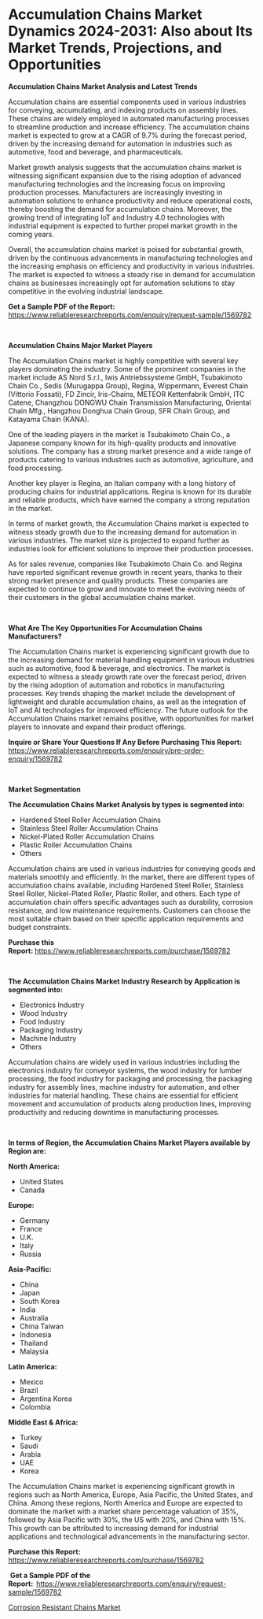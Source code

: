 <p><h1>Accumulation Chains Market Dynamics 2024-2031: Also about Its Market Trends, Projections, and Opportunities</h1></p><p><strong>Accumulation Chains Market Analysis and Latest Trends</strong></p>
<p><p>Accumulation chains are essential components used in various industries for conveying, accumulating, and indexing products on assembly lines. These chains are widely employed in automated manufacturing processes to streamline production and increase efficiency. The accumulation chains market is expected to grow at a CAGR of 9.7% during the forecast period, driven by the increasing demand for automation in industries such as automotive, food and beverage, and pharmaceuticals.</p><p>Market growth analysis suggests that the accumulation chains market is witnessing significant expansion due to the rising adoption of advanced manufacturing technologies and the increasing focus on improving production processes. Manufacturers are increasingly investing in automation solutions to enhance productivity and reduce operational costs, thereby boosting the demand for accumulation chains. Moreover, the growing trend of integrating IoT and Industry 4.0 technologies with industrial equipment is expected to further propel market growth in the coming years.</p><p>Overall, the accumulation chains market is poised for substantial growth, driven by the continuous advancements in manufacturing technologies and the increasing emphasis on efficiency and productivity in various industries. The market is expected to witness a steady rise in demand for accumulation chains as businesses increasingly opt for automation solutions to stay competitive in the evolving industrial landscape.</p></p>
<p><strong>Get a Sample PDF of the Report:&nbsp;</strong> <a href="https://www.reliableresearchreports.com/enquiry/request-sample/1569782">https://www.reliableresearchreports.com/enquiry/request-sample/1569782</a></p>
<p>&nbsp;</p>
<p><strong>Accumulation Chains Major Market Players</strong></p>
<p><p>The Accumulation Chains market is highly competitive with several key players dominating the industry. Some of the prominent companies in the market include AS Nord S.r.l., Iwis Antriebssysteme GmbH, Tsubakimoto Chain Co., Sedis (Murugappa Group), Regina, Wippermann, Everest Chain (Vittorio Fossati), FD Zincir, Iris-Chains, METEOR Kettenfabrik GmbH, ITC Catene, Changzhou DONGWU Chain Transmission Manufacturing, Oriental Chain Mfg., Hangzhou Donghua Chain Group, SFR Chain Group, and Katayama Chain (KANA).</p><p>One of the leading players in the market is Tsubakimoto Chain Co., a Japanese company known for its high-quality products and innovative solutions. The company has a strong market presence and a wide range of products catering to various industries such as automotive, agriculture, and food processing.</p><p>Another key player is Regina, an Italian company with a long history of producing chains for industrial applications. Regina is known for its durable and reliable products, which have earned the company a strong reputation in the market.</p><p>In terms of market growth, the Accumulation Chains market is expected to witness steady growth due to the increasing demand for automation in various industries. The market size is projected to expand further as industries look for efficient solutions to improve their production processes.</p><p>As for sales revenue, companies like Tsubakimoto Chain Co. and Regina have reported significant revenue growth in recent years, thanks to their strong market presence and quality products. These companies are expected to continue to grow and innovate to meet the evolving needs of their customers in the global accumulation chains market.</p></p>
<p>&nbsp;</p>
<p><strong>What Are The Key Opportunities For Accumulation Chains Manufacturers?</strong></p>
<p><p>The Accumulation Chains market is experiencing significant growth due to the increasing demand for material handling equipment in various industries such as automotive, food & beverage, and electronics. The market is expected to witness a steady growth rate over the forecast period, driven by the rising adoption of automation and robotics in manufacturing processes. Key trends shaping the market include the development of lightweight and durable accumulation chains, as well as the integration of IoT and AI technologies for improved efficiency. The future outlook for the Accumulation Chains market remains positive, with opportunities for market players to innovate and expand their product offerings.</p></p>
<p><strong>Inquire or Share Your Questions If Any Before Purchasing This Report:</strong> <a href="https://www.reliableresearchreports.com/enquiry/pre-order-enquiry/1569782">https://www.reliableresearchreports.com/enquiry/pre-order-enquiry/1569782</a></p>
<p>&nbsp;</p>
<p><strong>Market Segmentation</strong></p>
<p><strong>The Accumulation Chains Market Analysis by types is segmented into:</strong></p>
<p><ul><li>Hardened Steel Roller Accumulation Chains</li><li>Stainless Steel Roller Accumulation Chains</li><li>Nickel-Plated Roller Accumulation Chains</li><li>Plastic Roller Accumulation Chains</li><li>Others</li></ul></p>
<p><p>Accumulation chains are used in various industries for conveying goods and materials smoothly and efficiently. In the market, there are different types of accumulation chains available, including Hardened Steel Roller, Stainless Steel Roller, Nickel-Plated Roller, Plastic Roller, and others. Each type of accumulation chain offers specific advantages such as durability, corrosion resistance, and low maintenance requirements. Customers can choose the most suitable chain based on their specific application requirements and budget constraints.</p></p>
<p><strong>Purchase this Report:&nbsp;</strong><a href="https://www.reliableresearchreports.com/purchase/1569782">https://www.reliableresearchreports.com/purchase/1569782</a></p>
<p>&nbsp;</p>
<p><strong>The Accumulation Chains Market Industry Research by Application is segmented into:</strong></p>
<p><ul><li>Electronics Industry</li><li>Wood Industry</li><li>Food Industry</li><li>Packaging Industry</li><li>Machine Industry</li><li>Others</li></ul></p>
<p><p>Accumulation chains are widely used in various industries including the electronics industry for conveyor systems, the wood industry for lumber processing, the food industry for packaging and processing, the packaging industry for assembly lines, machine industry for automation, and other industries for material handling. These chains are essential for efficient movement and accumulation of products along production lines, improving productivity and reducing downtime in manufacturing processes.</p></p>
<p>&nbsp;</p>
<p><strong>In terms of Region, the Accumulation Chains Market Players available by Region are:</strong></p>
<p>
    <p> <strong> North America: </strong>
        <ul>
            <li>United States</li>
            <li>Canada</li>
        </ul>
        </p> 
    <p> <strong> Europe: </strong>
        <ul>
            <li>Germany</li>
            <li>France</li>
            <li>U.K.</li>
            <li>Italy</li>
            <li>Russia</li>
        </ul>
        </p> 
    <p> <strong> Asia-Pacific: </strong>
        <ul>
            <li>China</li>
            <li>Japan</li>
            <li>South Korea</li>
            <li>India</li>
            <li>Australia</li>
            <li>China Taiwan</li>
            <li>Indonesia</li>
            <li>Thailand</li>
            <li>Malaysia</li>
        </ul>
        </p> 
    <p> <strong> Latin America: </strong>
        <ul>
            <li>Mexico</li>
            <li>Brazil</li>
            <li>Argentina Korea</li>
            <li>Colombia</li>
        </ul>
        </p> 
    <p> <strong> Middle East & Africa: </strong>
        <ul>
            <li>Turkey</li>
            <li>Saudi</li>
            <li>Arabia</li>
            <li>UAE</li>
            <li>Korea</li>
        </ul>
    </p>
    </p>
<p><p>The Accumulation Chains market is experiencing significant growth in regions such as North America, Europe, Asia Pacific, the United States, and China. Among these regions, North America and Europe are expected to dominate the market with a market share percentage valuation of 35%, followed by Asia Pacific with 30%, the US with 20%, and China with 15%. This growth can be attributed to increasing demand for industrial applications and technological advancements in the manufacturing sector.</p></p>
<p><strong>Purchase this Report: </strong><a href="https://www.reliableresearchreports.com/purchase/1569782">https://www.reliableresearchreports.com/purchase/1569782</a></p>
<p>&nbsp;<strong>Get a Sample PDF of the Report:&nbsp;&nbsp;</strong><a href="https://www.reliableresearchreports.com/enquiry/request-sample/1569782">https://www.reliableresearchreports.com/enquiry/request-sample/1569782</a></p>
<p><strong></strong></p>
<p><p><a href="https://github.com/brenzgnarento/Market-Research-Report-List-1/blob/main/corrosion-resistant-chains-market.md">Corrosion Resistant Chains Market</a></p></p>